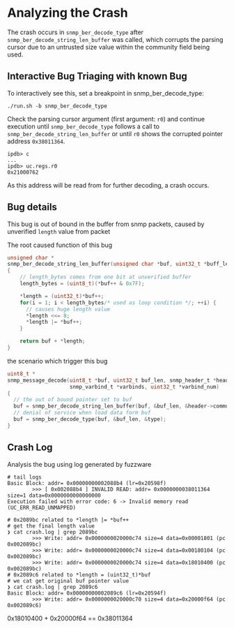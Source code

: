 # Analyzing the Crash
The crash occurs in `snmp_ber_decode_type` after `snmp_ber_decode_string_len_buffer` was called, which corrupts the parsing cursor due to an untrusted size value within the community field being used.

## Interactive Bug Triaging with known Bug
To interactively see this, set a breakpoint in snmp_ber_decode_type:
```
./run.sh -b snmp_ber_decode_type
```

Check the parsing cursor argument (first argument: `r0`) and continue execution until `snmp_ber_decode_type` follows a call to `snmp_ber_decode_string_len_buffer` or until `r0` shows the corrupted pointer address `0x38011364`.

```
ipdb> c
...
ipdb> uc.regs.r0
0x21000762
```

As this address will be read from for further decoding, a crash occurs.

## Bug details 

This bug is out of bound in the buffer from snmp packets, caused by unverified `length` value from packet 

The root caused function of this bug
```c
unsigned char *
snmp_ber_decode_string_len_buffer(unsigned char *buf, uint32_t *buff_len, const char **str, uint32_t *length)
{
    // length_bytes comes from one bit at unverified buffer 
    length_bytes = (uint8_t)(*buf++ & 0x7F);

    *length = (uint32_t)*buf++;
    for(i = 1; i < length_bytes/* used as loop condition */; ++i) {
      // causes huge length value 
      *length <<= 8;
      *length |= *buf++;
    }

    return buf + *length;
}
```

the scenario which trigger this bug  
```c
uint8_t *
snmp_message_decode(uint8_t *buf, uint32_t buf_len, snmp_header_t *header,
                    snmp_varbind_t *varbinds, uint32_t *varbind_num)
{
  // the out of bound pointer set to buf
  buf = snmp_ber_decode_string_len_buffer(buf, &buf_len, &header->community.community, &header->community.length);
  // denial of service when load data form buf 
  buf = snmp_ber_decode_type(buf, &buf_len, &type);
}
```

## Crash Log

Analysis the bug using log generated by fuzzware

```shell
# tail logs
Basic Block: addr= 0x00000000002088b4 (lr=0x20598f)
        >>> [ 0x002088b4 ] INVALID READ: addr= 0x0000000038011364 size=1 data=0x0000000000000000
Execution failed with error code: 6 -> Invalid memory read (UC_ERR_READ_UNMAPPED)

# 0x2089bc related to *length |= *buf++
# get the final length value 
❯ cat crash.log | grep 2089bc
        >>> Write: addr= 0x0000000020000c74 size=4 data=0x00001801 (pc 0x002089bc)
        >>> Write: addr= 0x0000000020000c74 size=4 data=0x00180104 (pc 0x002089bc)
        >>> Write: addr= 0x0000000020000c74 size=4 data=0x18010400 (pc 0x002089bc)
# 0x2089c6 related to *length = (uint32_t)*buf
# we cat get original buf pointer value 
❯ cat crash.log | grep 2089c6
Basic Block: addr= 0x00000000002089c6 (lr=0x20594f)
        >>> Write: addr= 0x0000000020000c70 size=4 data=0x20000f64 (pc 0x002089c6)
```

0x18010400 + 0x20000f64 == 0x38011364
